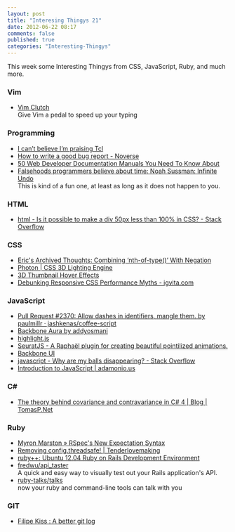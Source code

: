 ```yaml
---
layout: post
title: "Interesing Thingys 21"
date: 2012-06-22 08:17
comments: false
published: true
categories: "Interesting-Thingys"
---
```

This week some Interesting Thingys from CSS, JavaScript, Ruby, and much more.
<!-- More -->
### Vim
- [Vim Clutch](https://github.com/alevchuk/vim-clutch)  
  Give Vim a pedal to speed up your typing

### Programming
- [I can’t believe I’m praising Tcl](http://www.yosefk.com/blog/i-cant-believe-im-praising-tcl.html?)
- [How to write a good bug report - Noverse](http://www.noverse.com/blog/2012/06/how-to-write-a-good-bug-report/)
- [50 Web Developer Documentation Manuals You Need To Know About](http://www.codedevelopr.com/50-web-developer-documentation-manuals-you-need-to-know-about/)
- [Falsehoods programmers believe about time: Noah Sussman: Infinite Undo](http://infiniteundo.com/post/25326999628/falsehoods-programmers-believe-about-time)  
  This is kind of a fun one, at least as long as it does not happen to you.

### HTML
- [html - Is it possible to make a div 50px less than 100% in CSS? - Stack Overflow](http://stackoverflow.com/questions/11093943/is-it-possible-to-make-a-div-50px-less-than-100-in-css?newsletter=1&nlcode=28472%7c4563)

### CSS
- [Eric&#39;s Archived Thoughts: Combining ‘nth-of-type()’ With Negation](http://meyerweb.com/eric/thoughts/2012/06/12/combining-nth-of-type-with-negation/)
- [Photon | CSS 3D Lighting Engine](http://photon.attasi.com/)
- [3D Thumbnail Hover Effects](http://tympanus.net/Tutorials/3DHoverEffects/index.html)
- [Debunking Responsive CSS Performance Myths - igvita.com](http://www.igvita.com/2012/06/14/debunking-responsive-css-performance-myths/)

### JavaScript
- [Pull Request #2370: Allow dashes in identifiers, mangle them. by paulmillr · jashkenas/coffee-script](https://github.com/jashkenas/coffee-script/pull/2370)
- [Backbone Aura by addyosmani](http://addyosmani.github.com/backbone-aura/)
- [highlight.js](http://softwaremaniacs.org/soft/highlight/en/)
- [SeuratJS - A Raphaël plugin for creating beautiful pointilized animations.](http://seuratjs.com/)
- [Backbone UI](http://perka.github.com/backbone-ui/)
- [javascript - Why are my balls disappearing? - Stack Overflow](http://stackoverflow.com/questions/11066050/why-are-my-balls-disappearing?newsletter=1&nlcode=28472%7c4563)
- [Introduction to JavaScript | adamonio.us](http://adamonio.us/wexcode/66/introduction-to-javascript/)

### C&#35;
- [The theory behind covariance and contravariance in C# 4 | Blog | TomasP.Net](http://tomasp.net/blog/variance-explained.aspx)

### Ruby
- [Myron Marston » RSpec&#39;s New Expectation Syntax](http://myronmars.to/n/dev-blog/2012/06/rspecs-new-expectation-syntax)
- [Removing config.threadsafe! | Tenderlovemaking](http://tenderlovemaking.com/2012/06/18/removing-config-threadsafe.html)
- [ruby++: Ubuntu 12.04 Ruby on Rails Development Environment](http://www.rubypluspl.us/2012/06/ubuntu-1204-ruby-on-rails-development.html)
- [fredwu/api_taster](https://github.com/fredwu/api_taster)  
  A quick and easy way to visually test out your Rails application's API.
- [ruby-talks/talks](https://github.com/ruby-talks/talks)    
  now your ruby and command-line tools can talk with you

### GIT
- [Filipe Kiss : A better git log](http://coderwall.com/p/euwpig?i=3&p=1&t=git)

